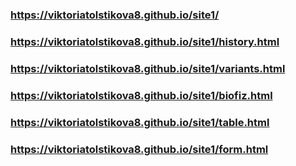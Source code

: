 ### https://viktoriatolstikova8.github.io/site1/

### https://viktoriatolstikova8.github.io/site1/history.html

### https://viktoriatolstikova8.github.io/site1/variants.html

### https://viktoriatolstikova8.github.io/site1/biofiz.html

### https://viktoriatolstikova8.github.io/site1/table.html

### https://viktoriatolstikova8.github.io/site1/form.html
